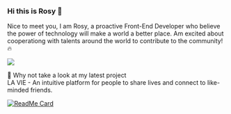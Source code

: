 ### Hi this is Rosy 🌹

Nice to meet you, I am Rosy, a proactive Front-End Developer who believe the power of technology will make a world a better place.
Am excited about cooperationg with talents around the world to contribute to the community! 🔥 
<br/>
<p>
<img src ="lavie.gif"/>
</p>


👀 Why not take a look at my latest project  
LA VIE - An intuitive platform for people to share lives and connect to like-minded friends.
<br>


[![ReadMe Card](https://github-readme-stats.vercel.app/api/pin/?username=RosyLo&repo=LA_VIE)](https://github.com/KevinZTW/Taggy.git)</br>
